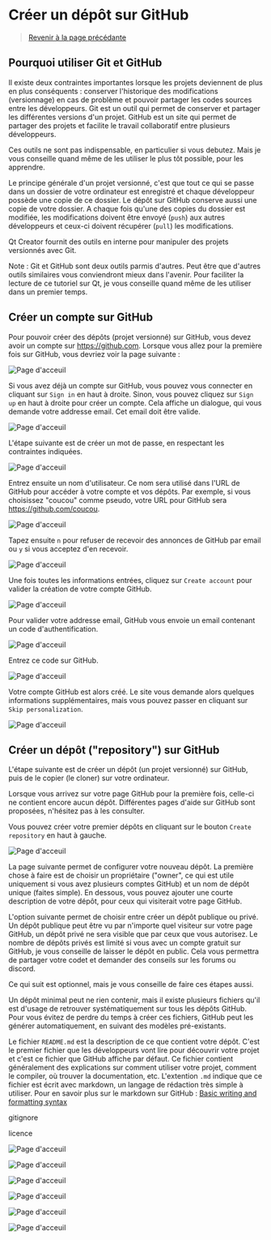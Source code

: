 
# Créer un dépôt sur GitHub

> [Revenir à la page précédante](README.md)

## Pourquoi utiliser Git et GitHub

Il existe deux contraintes importantes lorsque les projets deviennent de plus en plus conséquents : conserver l'historique 
des modifications (versionnage) en cas de problème et pouvoir partager les codes sources entre les développeurs. Git est un
outil qui permet de conserver et partager les différentes versions d'un projet. GitHub est un site qui permet de partager des
projets et facilite le travail collaboratif entre plusieurs développeurs.

Ces outils ne sont pas indispensable, en particulier si vous debutez. Mais je vous conseille quand même de les utiliser le plus
tôt possible, pour les apprendre.

Le principe générale d'un projet versionné, c'est que tout ce qui se passe dans un dossier de votre ordinateur est enregistré et
chaque développeur possède une copie de ce dossier. Le dépôt sur GitHub conserve aussi une copie de votre dossier. A chaque fois
qu'une des copies du dossier est modifiée, les modifications doivent être envoyé (`push`) aux autres développeurs et ceux-ci
doivent récupérer (`pull`) les modifications.

Qt Creator fournit des outils en interne pour manipuler des projets versionnés avec Git.

Note : Git et GitHub sont deux outils parmis d'autres. Peut être que d'autres outils similaires vous conviendront mieux dans
l'avenir. Pour faciliter la lecture de ce tutoriel sur Qt, je vous conseille quand même de les utiliser dans un premier temps.

## Créer un compte sur GitHub

Pour pouvoir créer des dépôts (projet versionné) sur GitHub, vous devez avoir un compte sur https://github.com. Lorsque vous allez 
pour la première fois sur GitHub, vous devriez voir la page suivante :

![Page d'acceuil](images/gh_01.png)

Si vous avez déjà un compte sur GitHub, vous pouvez vous connecter en cliquant sur `Sign in` en haut à droite. Sinon, vous pouvez
cliquez sur `Sign up` en haut à droite pour créer un compte. Cela affiche un dialogue, qui vous demande votre addresse email. Cet
email doit être valide.

![Page d'acceuil](images/gh_02.png)

L'étape suivante est de créer un mot de passe, en respectant les contraintes indiquées.

![Page d'acceuil](images/gh_03.png)

Entrez ensuite un nom d'utilisateur. Ce nom sera utilisé dans l'URL de GitHub pour accéder à votre compte et vos dépôts. Par exemple,
si vous choisissez "coucou" comme pseudo, votre URL pour GitHub sera https://github.com/coucou.

![Page d'acceuil](images/gh_04.png)

Tapez ensuite `n` pour refuser de recevoir des annonces de GitHub par email ou `y` si vous acceptez d'en recevoir.

![Page d'acceuil](images/gh_05.png)

Une fois toutes les informations entrées, cliquez sur `Create account` pour valider la création de votre compte GitHub.

![Page d'acceuil](images/gh_06.png)

Pour valider votre addresse email, GitHub vous envoie un email contenant un code d'authentification.

![Page d'acceuil](images/gh_07.png)

Entrez ce code sur GitHub.

![Page d'acceuil](images/gh_08.png)

Votre compte GitHub est alors créé. Le site vous demande alors quelques informations supplémentaires, mais vous pouvez passer
en cliquant sur `Skip personalization`.

![Page d'acceuil](images/gh_09.png)

## Créer un dépôt ("repository") sur GitHub

L'étape suivante est de créer un dépôt (un projet versionné) sur GitHub, puis de le copier (le cloner) sur votre ordinateur.

Lorsque vous arrivez sur votre page GitHub pour la première fois, celle-ci ne contient encore aucun dépôt. Différentes pages
d'aide sur GitHub sont proposées, n'hésitez pas à les consulter.

Vous pouvez créer votre premier dépôts en cliquant sur le bouton `Create repository` en haut à gauche.

![Page d'acceuil](images/gh_project_01.png)

La page suivante permet de configurer votre nouveau dépôt. La première chose à faire est de choisir un propriétaire ("owner", ce
qui est utile uniquement si vous avez plusieurs comptes GitHub) et un nom de dépôt unique (faites simple). En dessous, vous
pouvez ajouter une courte description de votre dépôt, pour ceux qui visiterait votre page GitHub.

L'option suivante permet de choisir entre créer un dépôt publique ou privé. Un dépôt publique peut être vu par n'importe quel
visiteur sur votre page GitHub, un dépôt privé ne sera visible que par ceux que vous autorisez. Le nombre de dépôts privés est
limité si vous avec un compte gratuit sur GitHub, je vous conseille de laisser le dépôt en public. Cela vous permettra de partager
votre codet et demander des conseils sur les forums ou discord.

Ce qui suit est optionnel, mais je vous conseille de faire ces étapes aussi. 

Un dépôt minimal peut ne rien contenir, mais il existe plusieurs fichiers qu'il est d'usage de retrouver systématiquement sur
tous les dépôts GitHub. Pour vous évitez de perdre du temps à créer ces fichiers, GitHub peut les générer automatiquement, en
suivant des modèles pré-existants.

Le fichier `README.md` est la description de ce que contient votre dépôt. C'est le premier fichier que les développeurs vont lire
pour découvrir votre projet et c'est ce fichier que GitHub affiche par défaut. Ce fichier contient généralement des explications
sur comment utiliser votre projet, comment le compiler, où trouver la documentation, etc. L'extention `.md` indique que ce fichier
est écrit avec markdown, un langage de rédaction très simple à utiliser. Pour en savoir plus sur le markdown sur GitHub :
[Basic writing and formatting syntax](https://docs.github.com/en/get-started/writing-on-github/getting-started-with-writing-and-formatting-on-github/basic-writing-and-formatting-syntax)

gitignore

licence



![Page d'acceuil](images/gh_project_02.png)

![Page d'acceuil](images/gh_project_03.png)

![Page d'acceuil](images/gh_project_04.png)

![Page d'acceuil](images/gh_project_05.png)

![Page d'acceuil](images/gh_project_06.png)

![Page d'acceuil](images/gh_project_07.png)


